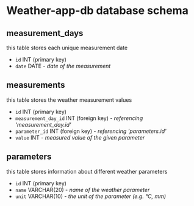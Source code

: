 # Weather-app-db database schema

## measurement_days
this table stores each unique measurement date
- `id` INT (primary key)
- `date` DATE - *date of the measurement*

## measurements
this table stores the weather measurement values
- `id` INT (primary key)
- `measurement_day_id` INT (foreign key) - *referencing 'measurement_day.id'*
- `parameter_id` INT (foreign key) - *referencing 'parameters.id'*
- `value` INT - *measured value of the given parameter*

## parameters
this table stores information about different weather parameters
- `id` INT (primary key)
- `name` VARCHAR(20) - *name of the weather parameter*
- `unit` VARCHAR(10) - *the unit of the parameter (e.g. °C, mm)*
